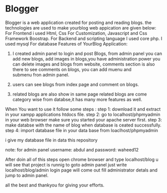 # Blogger
Blogger is a web application created for posting and reading blogs. the technologies are used to make yourblog web appication are given below:  For Frontend i used   Html, Css For Customization, Javascript and Css Framework Boostrap.  For Backend and scripting language I used  core php. I used mysql For database
Features of YourBlog Application:
 1.  I created admin panel to login and post Blogs, from admin panel you can add new blogs, add images in blogs,you have administration 
     power you can delete images and blogs from website, comments section is also there to see comments on blogs, you can add muenu and     
     submenu fron admin panel.

 2.  users can see blogs from index page and comment on blogs.
 3.  related blogs are also show in same page related blogs are come category wise from databse,it has many more features as well.



When You want to use it follow some steps :
step 1: download it and extract in your xampp applications htdocs file.
step 2: go to localhost/phpmyadmin in your web browser make sure you started your apache server first.
step 3: make databse with the name of blog when database is ceated successfully.
step 4: import database file in your data base from loaclhost/phpmyadmin

i give my database file in data this repository

note:
     for admin panel   username:  abdul   and password: waheed12

After  doin all of this steps open chrome browser and type   localhost/blog   u will see that project is runnig   to goto admin panel just write localhost/blog/admin 
login page will come out fill administrator detals and jump to admin panel.

all the best and thankyou for giving your efforts.
